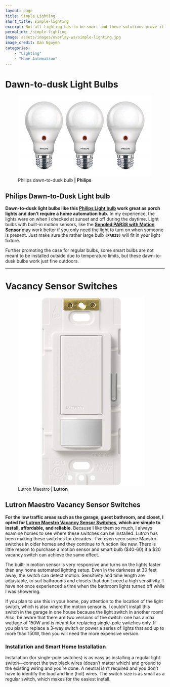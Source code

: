 ```yaml
---
layout: page
title: Simple Lighting
short_title: simple-lighting
excerpt: Not all lighting has to be smart and these solutions prove it.
permalink: /simple-lighting
image: assets/images/overlay-ws/simple-lighting.jpg
image_credit: Dan Nguyen
categories: 
    - "Lighting"
    - "Home Automation"
---
```


<!--more-->



# Dawn-to-dusk Light Bulbs

<figure class="align-left">
       <img src="assets\images\product-photo\dawn-to-dusk-bulb.png" alt=""/>
       <figcaption>
         Philips dawn-to-dusk bulb <b>| Philips</b>
       </figcaption>
</figure>

## Philips Dawn-to-Dusk Light bulb

**Dawn-to-dusk light bulbs like this [Philips Light bulb](https://amzn.to/2IZZP65) work  great as porch lights and don’t require a home automation hub.** In my experience, the lights were on when I checked at sunset and off during the daytime. Light bulbs with built-in motion sensors, like the **[Sengled PAR38 with Motion Sensor](https://amzn.to/2Y1Hzh1)** may work better if you only need the light to turn on when someone is present. Just make sure the rather large bulb **``(PAR38)``** will fit in your light fixture.

Further promoting the case for regular bulbs, some smart bulbs are not meant to be installed outside due to temperature limits, but these dawn-to-dusk bulbs work just fine outdoors.

<!-- Product Review section -->
<hr class="major" />

# Vacancy Sensor Switches

<figure class="align-left">
       <img src="assets\images\product-photo\lutron-maestro.jpg" alt=""/>
       <figcaption>
         Lutron Maestro <b>| Lutron</b>
       </figcaption>
</figure>

## Lutron Maestro Vacancy Sensor Switches

**For the low traffic areas such as the garage, guest bathroom, and closet, I opted for [Lutron Maestro Vacancy Sensor Switches](https://amzn.to/2J55vvI), which are simple to install, affordable, and reliable.** Because I like them so much, I always examine homes to see where these switches can be installed. Lutron has been making these switches for decades--I’ve even seen some Maestro switches in older homes and they continue to function like new. There is little reason to purchase a motion sensor and smart bulb ($40-60) if a $20 vacancy switch can achieve the same effect. 

The built-in motion sensor is very responsive and turns on the lights faster than any home automated lighting setup. Even in the darkness at 30 feet away, the switch can detect motion. Sensitivity and time length are adjustable, to suit bathrooms and closets that don’t need a high sensitivity. I have not once experienced a time when the bathroom lights turned off while I was showering. 

If you plan to use this in your home, pay attention to the location of the light switch, which is also where the motion sensor is. I couldn’t install this switch in the garage in one house because the light switch in another room! Also, be aware that there are two versions of the switch: one has a max wattage of 150W and is meant for replacing single-pole switches only. If you plan to replace a 3-way switch or power a series of lights that add up to more than 150W, then you will need the more expensive version.

### Installation and Smart Home Installation

Installation (for single-pole switches) is as easy as installing a regular light switch—connect the two black wires (doesn’t matter which) and ground to the existing wiring and you’re done. A neutral isn’t required and you don’t have to identify the load and line (hot) wires. The switch size is as small as a regular switch, which makes for the easiest install.